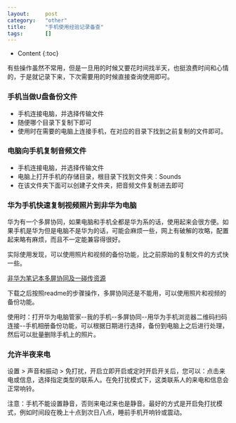 ```yaml
---
layout:		post
category:	"other"
title:		"手机使用经验记录备查"
tags:		[]
---
```

- Content
{:toc}


有些操作虽然不常用，但是一旦用的时候又要花时间找半天，也挺浪费时间和心情的，于是就记录下来，下次需要用的时候直接查询使用即可。



### 手机当做U盘备份文件

- 手机连接电脑，并选择传输文件
- 随便哪个目录下复制下即可
- 使用时在需要的电脑上连接手机，在对应的目录下找到之前复制的文件即可。



### 电脑向手机复制音频文件

- 手机连接电脑，并选择传输文件
- 电脑上打开手机的存储目录，根目录下找到文件夹：Sounds
- 在该文件夹下面可以创建子文件夹，把音频文件复制进去即可



### 华为手机快速复制视频照片到非华为电脑

华为有一个多屏协同，如果电脑和手机全都是华为系的话，使用起来会很方便。如果手机是华为但是电脑不是华为的话，可能会麻烦一些，网上有破解的攻略，配置起来略有麻烦，而且不一定能兼容得很好。



实际使用发现，可以使用照片和视频的备份功能，比之前原始的复制文件的方式快一些。



[非华为笔记本多屏协同及一碰传资源](https://download.csdn.net/download/oqqhun123/12613232)

下载之后按照readme的步骤操作，多屏协同还是不能用，可以使用照片和视频的备份功能。

使用时：打开华为电脑管家--我的手机--多屏协同--用华为手机浏览器二维码扫码连接--手机相册备份功能，可以根据日期进行选择，备份到电脑上之后进行处理，然后可以批量删除手机上的照片。





### 允许半夜来电

设置 > 声音和振动 > 免打扰，开启立即开启或定时开启开关后，您可以：点击来电或信息，选择指定类型的联系人。在免打扰模式下，这类联系人的来电和信息会正常响铃。



注意：手机不能设置静音，否则来电过来也是静音。最好的方式是开启免打扰模式，例如时间段在晚上十点到次日八点，睡前手机开响铃或震动。

